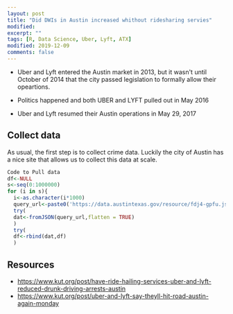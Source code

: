 ```yaml
---
layout: post
title: "Did DWIs in Austin increased whithout ridesharing servies"
modified:
excerpt: ""
tags: [R, Data Science, Uber, Lyft, ATX]
modified: 2019-12-09
comments: false
---
```



* Uber and Lyft entered the Austin market in 2013, but it wasn't until October of 2014 that the city passed legislation to formally allow their opeartions.

* Politics happened and both UBER and LYFT pulled out in May 2016

* Uber and Lyft resumed their Austin operations in May 29, 2017


## Collect data
As usual, the first step is to collect crime data. Luckily the city of Austin has a nice site that allows us to collect this data at scale.

```R
Code to Pull data
df<-NULL
s<-seq(0:1000000)
for (i in s){
  i<-as.character(i*1000)
  query_url<-paste0('https://data.austintexas.gov/resource/fdj4-gpfu.json?$limit=1000&$offset=',i)
  try(
  dat<-fromJSON(query_url,flatten = TRUE)
  )
  try(
  df<-rbind(dat,df)
  )
```



## Resources
* https://www.kut.org/post/have-ride-hailing-services-uber-and-lyft-reduced-drunk-driving-arrests-austin
* https://www.kut.org/post/uber-and-lyft-say-theyll-hit-road-austin-again-monday
